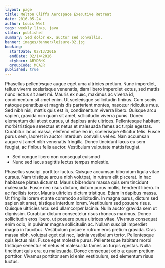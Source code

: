 ```yaml
---
layout: page
title: Melton Cliffs Aerospace Executive Retreat
date: 2016-05-24
author: Louis West
tags: weekly links, java
status: published
summary: Sed dolor ex, auctor sed convallis.
banner: images/banner/leisure-02.jpg
booking:
  startDate: 02/13/2016
  endDate: 02/14/2016
  ctyhocn: ABYDRHX
  groupCode: MCAER
published: true
---
```

Phasellus pellentesque augue eget urna ultricies pretium. Nunc imperdiet, tellus viverra scelerisque venenatis, diam libero imperdiet lectus, sed mattis nunc lectus sit amet mi. Mauris ex nunc, maximus ac viverra id, condimentum sit amet enim. Ut scelerisque sollicitudin finibus. Cum sociis natoque penatibus et magnis dis parturient montes, nascetur ridiculus mus. Sed nibh nisi, mattis quis est in, condimentum viverra libero. Quisque arcu sapien, gravida non quam sit amet, sollicitudin viverra purus. Donec elementum dui at est cursus, ut dapibus ante ultrices. Pellentesque habitant morbi tristique senectus et netus et malesuada fames ac turpis egestas. Curabitur lacus massa, eleifend vitae leo in, scelerisque efficitur felis. Fusce purus sem, laoreet in auctor interdum, convallis vel ex. Nam accumsan augue sit amet nibh venenatis fringilla. Donec tincidunt lacus eu sem feugiat, ac finibus felis auctor. Vestibulum vulputate mattis feugiat.

* Sed congue libero non consequat euismod
* Nunc sed lacus sagittis lectus tempus molestie.

Phasellus suscipit porttitor luctus. Quisque accumsan bibendum ligula vitae cursus. Nam tristique arcu a nibh volutpat, in rutrum elit placerat. In hac habitasse platea dictumst. Mauris bibendum massa quis sem tincidunt malesuada. Fusce nec risus dictum, dictum purus mollis, hendrerit libero. In ac facilisis tortor. Mauris ultricies dictum tristique. Etiam in dapibus massa. Ut fringilla lorem et ante commodo sollicitudin. In magna purus, dictum sed sapien sit amet, tristique interdum lorem. Vestibulum sed posuere risus. Quisque ultricies arcu sed ullamcorper lacinia.
Nulla auctor gravida sem ut dignissim. Curabitur dictum consectetur risus rhoncus maximus. Donec sollicitudin eros libero, ut posuere purus ultrices vitae. Vivamus consequat enim odio, in pulvinar magna sollicitudin ac. Nullam suscipit imperdiet magna in faucibus. Vestibulum posuere rutrum eros pretium gravida. Cras massa nibh, volutpat eget dui nec, lacinia vestibulum tortor. Pellentesque quis lectus nisl. Fusce eget molestie purus. Pellentesque habitant morbi tristique senectus et netus et malesuada fames ac turpis egestas. Nulla tincidunt quis erat eu malesuada. Donec consequat odio at quam pretium porttitor. Vivamus porttitor sem id enim vestibulum, sed elementum risus luctus.
